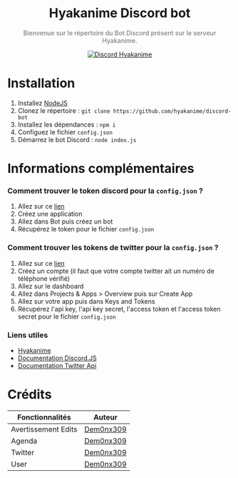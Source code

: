 <h1 align="center">
Hyakanime Discord bot
</h1>

<p align="center" style='font-weight: 500; color: grey'>
Bienvenue sur le répertoire du Bot Discord présent sur le serveur Hyakanime.
</p>

<p align="center">
  <a href="https://discord.gg/Y38Q4pzFMf">
    <img src="https://discordapp.com/api/guilds/805391427680862248/widget.png" alt="Discord Hyakanime">
  </a>
</p>
  


# Installation 
1. Installez [NodeJS](https://nodejs.org/en/)
2. Clonez le répertoire : `git clone https://github.com/hyakanime/discord-bot`
3. Installez les dépendances : `npm i`
4. Configuez le fichier `config.json`
5. Démarrez le bot Discord : `node index.js`

# Informations complémentaires 

### Comment trouver le token discord pour la `config.json` ?
1. Allez sur ce [lien](https://discord.com/developers/applications)
2. Créez une application
3. Allez dans Bot puis créez un bot
4. Récupérez le token pour le fichier `config.json`

### Comment trouver les tokens de twitter pour la `config.json` ?
1. Allez sur ce [lien](https://developer.twitter.com/en/portal/)
2. Créez un compte (il faut que votre compte twitter ait un numéro de téléphone vérifié)
3. Allez sur le dashboard
4. Allez dans Projects & Apps > Overview puis sur Create App
5. Allez sur votre app puis dans Keys and Tokens
6. Récupérez l'api key, l'api key secret, l'access token et l'access token secret pour le fichier `config.json`

### Liens utiles
- [Hyakanime](https://hyakanime.fr)
- [Documentation Discord.JS](https://discord.js.org/#/docs)
- [Documentation Twitter Api](https://developer.twitter.com/en/docs/twitter-api)



# Crédits 

| Fonctionnalités     | Auteur                                   |
| ----------------    | ---------------------------------------- |
| Avertissement Edits | [Dem0nx309](https://github.com/dem0nx309)|                                       
| Agenda              | [Dem0nx309](https://github.com/dem0nx309)|
| Twitter             | [Dem0nx309](https://github.com/dem0nx309)|
| User                | [Dem0nx309](https://github.com/dem0nx309)|

